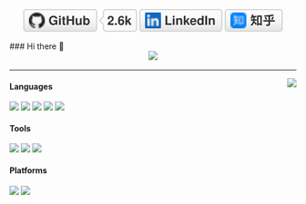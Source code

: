 
<p align="center">
	<a href="https://github.com/nuaazs"><img src="imgs/github.svg" alt="GitHub"></a>
	<a href="https://www.linkedin.com/in/zhaosheng"><img src="imgs/linkedin.svg" alt="LinkedIn"></a>
	<a href="https://www.zhihu.com/people/zhao-sheng-20-17"><img src="imgs/zhihu.svg" alt="知乎"></a>
</p>
### Hi there 👋

<div align="center">
<img src="https://count.getloli.com/get/@nuaazs?theme=gelbooru-h"/>
</div>


---

<img align="right" height="141" src="https://github-readme-stats.vercel.app/api?username=nuaazs&theme=tokyonight&show_icons=true&count_private=true&hide_border=true">
<!-- ![](https://github-readme-stats.vercel.app/api?username=zzyyyl&theme=tokyonight&show_icons=true&count_private=true) -->


#### Languages

![](https://img.shields.io/badge/C++-00599C?logo=cplusplus&logoColor=fff)
![](https://img.shields.io/badge/Python-743ea2?logo=python&logoColor=fff)
![](https://img.shields.io/badge/Java-007396?logo=java&logoColor=white)
![](https://img.shields.io/badge/Go-00ADD8?logo=go&logoColor=white)
![](https://img.shields.io/badge/TypeScript-00599C?logo=typescript&logoColor=fff)

#### Tools

![](https://img.shields.io/badge/Docker-2496ED?logo=Docker&logoColor=white) 
![](https://img.shields.io/badge/PyTorch-EE4C2C?logo=PyTorch&logoColor=white)
![](https://img.shields.io/badge/TensorFlow-FF6F00?logo=TensorFlow&logoColor=white)

#### Platforms
![](https://img.shields.io/badge/Ubuntu-E95420?logo=Ubuntu&logoColor=fff)
![](https://img.shields.io/badge/Windows_11-0078D6?logo=windows&logoColor=fff)

